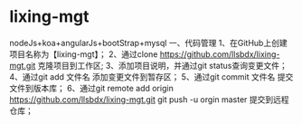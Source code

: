 # lixing-mgt
nodeJs+koa+angularJs+bootStrap+mysql
一、代码管理
1、在GitHub上创建项目名称为【lixing-mgt】；
2、通过clone https://github.com/llsbdx/lixing-mgt.git 克隆项目到工作区;
3、添加项目说明，并通过git status查询变更文件；
4、通过git add 文件名 添加变更文件到暂存区；
5、通过git commit 文件名 提交文件到版本库；
6、通过git remote add origin https://github.com/llsbdx/lixing-mgt.git
       git push -u orgin master
   提交到远程仓库；
